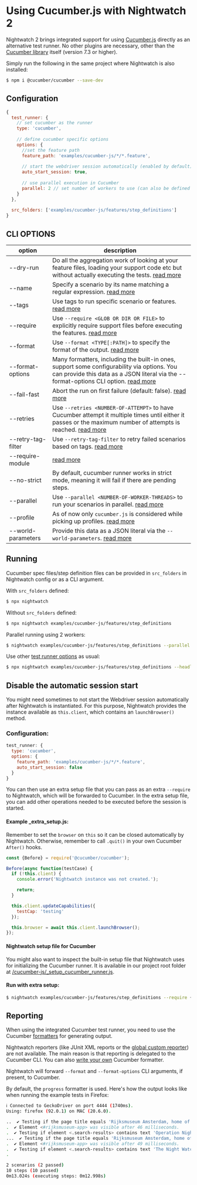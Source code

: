 # Using Cucumber.js with Nightwatch 2

Nightwatch 2 brings integrated support for using [Cucumber.js](https://cucumber.io/) directly as an alternative test runner. No other plugins are necessary, other than the [Cucumber library](https://www.npmjs.com/package/@cucumber/cucumber) itself (version 7.3 or higher). 

Simply run the following in the same project where Nightwatch is also installed:

```sh
$ npm i @cucumber/cucumber --save-dev
```


## Configuration
```js
{
  test_runner: {
    // set cucumber as the runner
    type: 'cucumber',  
      
    // define cucumber specific options  
    options: {
      //set the feature path
      feature_path: 'examples/cucumber-js/*/*.feature',
      
      // start the webdriver session automatically (enabled by default)
      auto_start_session: true,
    
      // use parallel execution in Cucumber  
      parallel: 2 // set number of workers to use (can also be defined in the cli as --parallel 2
    }
  },
  
  src_folders: ['examples/cucumber-js/features/step_definitions']
}
```

## CLI OPTIONS
| option             |  description |
|------------------------|------------------------------|
| --dry-run          | Do all the aggregation work of looking at your feature files, loading your support code etc but without actually executing the tests. [read more](https://github.com/cucumber/cucumber-js/blob/main/docs/dry_run.md)
| --name             | Specify a scenario by its name matching a regular expression. [read more](https://github.com/cucumber/cucumber-js/blob/main/docs/cli.md#running-specific-features)    
| --tags             | Use tags to run specific scenario or features. [read more](https://github.com/cucumber/cucumber-js/blob/main/docs/cli.md#tags)
| --require          | Use `--require <GLOB OR DIR OR FILE>` to explicitly require support files before executing the features. [read more](https://github.com/cucumber/cucumber-js/blob/main/docs/cli.md#requiring-support-files)
| --format           | Use `--format <TYPE[:PATH]>` to specify the format of the output. [read more](https://github.com/cucumber/cucumber-js/blob/main/docs/cli.md#formats)
| --format-options   | Many formatters, including the built-in ones, support some configurability via options. You can provide this data as a JSON literal via the --format-options CLI option. [read more](https://github.com/cucumber/cucumber-js/blob/main/docs/formatters.md#options)         
| --fail-fast        | Abort the run on first failure (default: false). [read more](https://github.com/cucumber/cucumber-js/blob/main/docs/cli.md#--fail-fast)        
| --retries            | Use `--retries <NUMBER-OF-ATTEMPT>` to have Cucumber attempt it multiple times until either it passes or the maximum number of attempts is reached. [read more](https://github.com/cucumber/cucumber-js/blob/main/docs/retry.md#retry)       
| --retry-tag-filter |  Use `--retry-tag-filter` to retry failed scenarios based on tags. [read more](https://github.com/cucumber/cucumber-js/blob/main/docs/retry.md#targeting-scenarios)
| --require-module   | [read more](https://github.com/cucumber/cucumber-js/blob/main/docs/cli.md#transpilation)
| --no-strict        | By default, cucumber runner works in strict mode, meaning it will fail if there are pending steps.         
| --parallel         | Use `--parallel <NUMBER-OF-WORKER-THREADS>` to run your scenarios in parallel. [read more](https://github.com/cucumber/cucumber-js/blob/main/docs/parallel.md#parallel)               
| --profile          | As of now only `cucumber.js` is considered while picking up profiles. [read more](https://github.com/cucumber/cucumber-js/blob/main/docs/profiles.md)        
| --world-parameters | Provide this data as a JSON literal via the `--world-parameters`. [read more](https://github.com/cucumber/cucumber-js/blob/main/docs/support_files/world.md#world-parameters)


## Running
Cucumber spec files/step definition files can be provided in `src_folders` in Nightwatch config or as a CLI argument.

With `src_folders` defined:

```sh
$ npx nightwatch 
```

Without `src_folders` defined:

```sh
$ npx nightwatch examples/cucumber-js/features/step_definitions 
```

Parallel running using 2 workers:

```sh
$ nightwatch examples/cucumber-js/features/step_definitions --parallel 2 
```

Use other [test runner options](https://nightwatchjs.org/guide/running-tests/command-line-options.html) as usual:

```sh
$ npx nightwatch examples/cucumber-js/features/step_definitions --headless
```

## Disable the automatic session start
You might need sometimes to not start the Webdriver session automatically after Nightwatch is instantiated. For this purpose, Nightwatch provides the instance available as `this.client`, which contains an `launchBrowser()` method.

### Configuration:
```js
test_runner: {
  type: 'cucumber',
  options: {
    feature_path: 'examples/cucumber-js/*/*.feature',
    auto_start_session: false
  }
}
```

You can then use an extra setup file that you can pass as an extra `--require` to Nightwatch, which will be forwarded to Cucumber. In the extra setup file, you can add other operations needed to be executed before the session is started.

#### Example _extra_setup.js:

Remember to set the `browser` on `this` so it can be closed automatically by Nightwatch. Otherwise, remember to call `.quit()` in your own Cucumber `After()` hooks. 

```js
const {Before} = require('@cucumber/cucumber');

Before(async function(testCase) {
  if (!this.client) {
    console.error('Nightwatch instance was not created.');

    return;
  }

  this.client.updateCapabilities({
    testCap: 'testing'
  });

  this.browser = await this.client.launchBrowser();
});
```

#### Nightwatch setup file for Cucumber

You might also want to inspect the built-in setup file that Nightwatch uses for initializing the Cucumber runner. It is available in our project root folder at [/cucumber-js/_setup_cucumber_runner.js](https://github.com/nightwatchjs/nightwatch/blob/v2/cucumber-js/_setup_cucumber_runner.js).

#### Run with extra setup:

```sh
$ nightwatch examples/cucumber-js/features/step_definitions --require {/full/path/to/_extra_setup.js}
```

## Reporting
When using the integrated Cucumber test runner, you need to use the Cucumber [formatters](https://github.com/cucumber/cucumber-js/blob/main/docs/formatters.md) for generating output.

Nightwatch reporters (like JUnit XML reports or the [global custom reporter](https://nightwatchjs.org/guide/extending-nightwatch/custom-reporter.html)) are not available. The main reason is that reporting is delegated to the Cucumber CLI. You can also [write your own](https://github.com/cucumber/cucumber-js/blob/main/docs/custom_formatters.md) Cucumber formatter.

Nightwatch will forward `--format` and `--format-options` CLI arguments, if present, to Cucumber.

By default, the `progress` formatter is used. Here's how the output looks like when running the example tests in Firefox:

```sh
ℹ Connected to GeckoDriver on port 4444 (1740ms).
Using: firefox (92.0.1) on MAC (20.6.0).

..  ✔ Testing if the page title equals 'Rijksmuseum Amsterdam, home of the Dutch masters' (4ms)
.  ✔ Element <#rijksmuseum-app> was visible after 46 milliseconds.
.  ✔ Testing if element <.search-results> contains text 'Operation Night Watch' (1994ms)
...  ✔ Testing if the page title equals 'Rijksmuseum Amsterdam, home of the Dutch masters' (8ms)
.  ✔ Element <#rijksmuseum-app> was visible after 49 milliseconds.
.  ✔ Testing if element <.search-results> contains text 'The Night Watch, Rembrandt van Rijn, 1642' (1427ms)
.

2 scenarios (2 passed)
10 steps (10 passed)
0m13.024s (executing steps: 0m12.998s)
```


